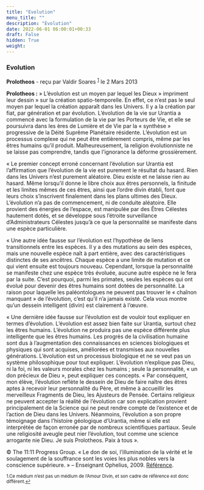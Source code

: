 ```yaml
---
title: "Evolution"
menu_title: ""
description: "Evolution"
date: 2022-06-01 06:00:01+00:33
draft: False
hidden: True
weight:
---
```

### Evolution

**Prolotheos** - reçu par Valdir Soares <sup id=”a1”>[1](#f1)</sup> le 2 Mars 2013

**Prolotheos :**  » L’évolution est un moyen par lequel les Dieux  » impriment leur dessin  » sur la création spatio-temporelle. En effet, ce n’est pas le seul moyen par lequel la création apparaît dans les Univers. Il y a la création par fiat, par génération et par évolution. L’évolution de la vie sur Urantia a commencé avec la formulation de la vie par les Porteurs de Vie, et elle se poursuivra dans les ères de Lumière et de Vie par la « synthèse » progressive de la Déité Suprême Planétaire résidente. L’évolution est un processus complexe qui ne peut être entièrement compris, même par les êtres humains qu’il produit. Malheureusement, la religion évolutionniste ne se laisse pas comprendre, tandis que l’ignorance la déforme grossièrement.

« Le premier concept erroné concernant l’évolution sur Urantia est l’affirmation que l’évolution de la vie est purement le résultat du hasard. Rien dans les Univers n’est purement aléatoire. Dieu existe et ne laisse rien au hasard. Même lorsqu’il donne le libre choix aux êtres personnels, la finitude et les limites mêmes de ces êtres, ainsi que l’ordre divin établi, font que leurs choix s’inscrivent finalement dans les plans ultimes des Dieux. L’évolution n’a pas de commencement, ni de conduite aléatoire. Elle provient des énergies de l’espace, est manipulée par des Êtres Célestes hautement dotés, et se développe sous l’étroite surveillance d’Administrateurs Célestes jusqu’à ce que la personnalité se manifeste dans une espèce particulière.

« Une autre idée fausse sur l’évolution est l’hypothèse de liens transitionnels entre les espèces. Il y a des mutations au sein des espèces, mais une nouvelle espèce naît à part entière, avec des caractéristiques distinctes de ses ancêtres. Chaque espèce a une limite de mutation et ce qui vient ensuite est toujours nouveau. Cependant, lorsque la personnalité se manifeste chez une espèce très évoluée, aucune autre espèce ne le fera par la suite. C’est pourquoi, parmi les primates, seules les espèces qui ont évolué pour devenir des êtres humains sont dotées de personnalité. La raison pour laquelle les paléontologues ne peuvent pas trouver le « chaînon manquant » de l’évolution, c’est qu’il n’a jamais existé. Cela vous montre qu’un dessein intelligent (divin) est clairement à l’œuvre.

« Une dernière idée fausse sur l’évolution est de vouloir tout expliquer en termes d’évolution. L’évolution est assez bien faite sur Urantia, surtout chez les êtres humains. L’évolution ne produira pas une espèce différente plus intelligente que les êtres humains. Les progrès de la civilisation humaine sont dus à l’augmentation des connaissances en sciences biologiques et physiques qui sont acquises, améliorées et transmises aux nouvelles générations. L’évolution est un processus biologique et ne se veut pas un système philosophique pour tout expliquer. L’évolution n’explique pas Dieu, ni la foi, ni les valeurs morales chez les humains ; seule la personnalité, « un don précieux de Dieu », peut expliquer ces concepts.
« Par conséquent, mon élève, l’évolution reflète le dessein de Dieu de faire naître des êtres aptes à recevoir leur personnalité du Père, et même à accueillir les merveilleux Fragments de Dieu, les Ajusteurs de Pensée. Certains religieux ne peuvent accepter la réalité de l’évolution car son explication provient principalement de la Science qui ne peut rendre compte de l’existence et de l’action de Dieu dans les Univers. Néanmoins, l’évolution a son propre témoignage dans l’histoire géologique d’Urantia, même si elle est interprétée de façon erronée par de nombreux scientifiques partiaux. Seule une religiosité aveugle peut nier l’évolution, tout comme une science arrogante nie Dieu. Je suis Prolotheos. Paix à tous ».

© The 11:11 Progress Group. « Le don de soi, l’illumination de la vérité et le soulagement de la souffrance sont les voies les plus nobles vers la conscience supérieure. » – Enseignant Ophelius, 2009. [Référence](http://www.1111ProgressGroup.com).

<small>

   1.<large id=”f1”>Ce médium n’est pas un médium de l’Amour Divin, et son cadre de référence est donc différent.[↩](#a1)









